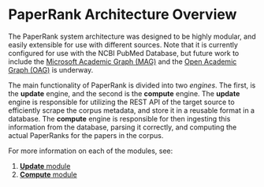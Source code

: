 # PaperRank Architecture Overview

The PaperRank system architecture was designed to be highly modular, and easily extensible for use with different sources. Note that it is currently configured for use with the NCBI PubMed Database, but future work to include the [Microsoft Academic Graph (MAG)](https://www.microsoft.com/en-us/research/project/microsoft-academic-graph/) and the [Open Academic Graph (OAG)](https://aminer.org/open-academic-graph) is underway.

The main functionality of PaperRank is divided into two *engines*. The first, is the **update** engine, and the second is the **compute** engine. The **update** engine is responsible for utilizing the REST API of the target source to efficiently scrape the corpus metadata, and store it in a reusable format in a database. The **compute** engine is responsible for then ingesting this information from the database, parsing it correctly, and computing the actual PaperRanks for the papers in the corpus.

For more information on each of the modules, see:

1. [**Update** module](update_engine.md)
2. [**Compute** module](compute_engine.md)

